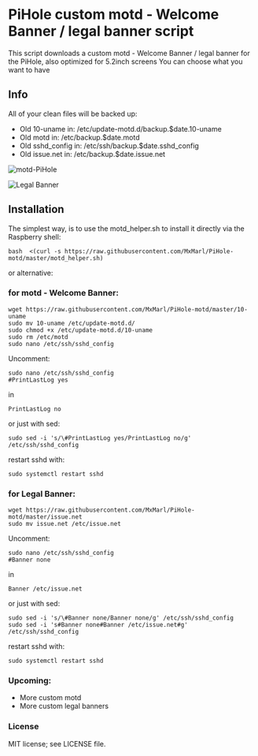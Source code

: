 # PiHole custom motd - Welcome Banner / legal banner script

This script downloads a custom motd - Welcome Banner / legal banner for the PiHole, also optimized for 5.2inch screens
You can choose what you want to have

## Info
All of your clean files will be backed up:
- Old 10-uname in:        /etc/update-motd.d/backup.$date.10-uname
- Old motd in:            /etc/backup.$date.motd
- Old sshd_config in:     /etc/ssh/backup.$date.sshd_config 
- Old issue.net in:       /etc/backup.$date.issue.net

![motd-PiHole](https://github.com/MxMarl/PiHole-motd/blob/master/motd.png)



![Legal Banner](https://github.com/MxMarl/PiHole-motd/blob/master/legal_banner.png)




## Installation
The simplest way, is to use the motd_helper.sh to install it directly via the Raspberry shell:
```
bash  <(curl -s https://raw.githubusercontent.com/MxMarl/PiHole-motd/master/motd_helper.sh)

```
 or alternative:
### for motd - Welcome Banner:
```
wget https://raw.githubusercontent.com/MxMarl/PiHole-motd/master/10-uname
sudo mv 10-uname /etc/update-motd.d/
sudo chmod +x /etc/update-motd.d/10-uname
sudo rm /etc/motd
sudo nano /etc/ssh/sshd_config  
```
Uncomment:
```
sudo nano /etc/ssh/sshd_config 
#PrintLastLog yes 
```
in 

```
PrintLastLog no 
```
or just with sed:
```
sudo sed -i 's/\#PrintLastLog yes/PrintLastLog no/g' /etc/ssh/sshd_config 

```

restart sshd with:
``` 
sudo systemctl restart sshd
```


### for Legal Banner:
```
wget https://raw.githubusercontent.com/MxMarl/PiHole-motd/master/issue.net
sudo mv issue.net /etc/issue.net
```

Uncomment:
```
sudo nano /etc/ssh/sshd_config 
#Banner none
```
in 

```
Banner /etc/issue.net
```
or just with sed:
```
sudo sed -i 's/\#Banner none/Banner none/g' /etc/ssh/sshd_config 
sudo sed -i 's#Banner none#Banner /etc/issue.net#g' /etc/ssh/sshd_config 
```

restart sshd with:
``` 
sudo systemctl restart sshd
```

### Upcoming:
- More custom motd
- More custom legal banners

### License
MIT license; see LICENSE file.















